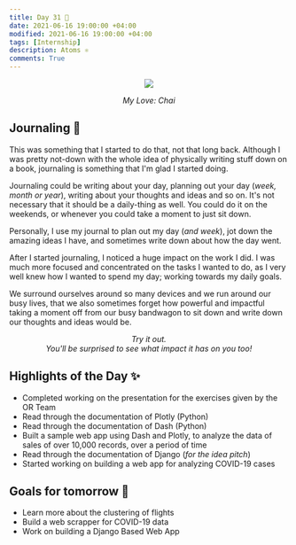```yaml
---
title: Day 31 🏮
date: 2021-06-16 19:00:00 +04:00
modified: 2021-06-16 19:00:00 +04:00
tags: [Internship]
description: Atoms ⚛️
comments: True
---
```


<div align='center'>
 <img src='https://i.postimg.cc/HxCCZtwg/20210528-174412.jpg'/>
 <p>
   <em>My Love: Chai</em>
 </p>
</div>   

## Journaling 📔

This was something that I started to do that, not that long back. Although I was pretty not-down with the whole idea of physically writing stuff down on a book, journaling is something that I'm glad I started doing.

Journaling could be writing about your day, planning out your day (*week, month or year*), writing about your thoughts and ideas and so on. It's not necessary that it should be a daily-thing as well. You could do it on the weekends, or whenever you could take a moment to just sit down.

Personally, I use my journal to plan out my day (*and week*), jot down the amazing ideas I have, and sometimes write down about how the day went. 

After I started journaling, I noticed a huge impact on the work I did. I was much more focused and concentrated on the tasks I wanted to do, as I very well knew how I wanted to spend my day; working towards my daily goals.

We surround ourselves around so many devices and we run around our busy lives, that we also sometimes forget how powerful and impactful taking a moment off from our busy bandwagon to sit down and write down our thoughts and ideas would be. 

<p align='center'>
  <em>Try it out. 
    <br>
    You'll be surprised to see what impact it has on you too!
  </em>
</p>



## Highlights of the Day ✨
- Completed working on the presentation for the exercises given by the OR Team
- Read through the documentation of Plotly (Python)
- Read through the documentation of Dash (Python)
- Built a sample web app using Dash and Plotly, to analyze the data of sales of over 10,000 records, over a period of time
- Read through the documentation of Django (*for the idea pitch*)
- Started working on building a web app for analyzing COVID-19 cases

## Goals for tomorrow 📝
- Learn more about the clustering of flights
- Build a web scrapper for COVID-19 data
- Work on building a Django Based Web App
 

